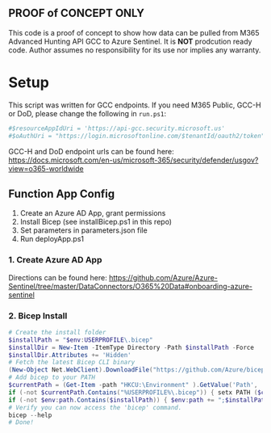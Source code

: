 ## PROOF of CONCEPT ONLY

This code is a proof of concept to show how data can be pulled from M365 Advanced Hunting API GCC to Azure Sentinel.  It is **NOT** prodcution ready code.  Author assumes no responsibility for its use nor implies any warranty.

# Setup

This script was written for GCC endpoints.  If you need M365 Public, GCC-H or DoD, please change the following in `run.ps1`:

``` powershell
#$resourceAppIdUri = 'https://api-gcc.security.microsoft.us'
#$oAuthUri = "https://login.microsoftonline.com/$tenantId/oauth2/token"
```

GCC-H and DoD endpoint urls can be found here: <https://docs.microsoft.com/en-us/microsoft-365/security/defender/usgov?view=o365-worldwide>

## Function App Config

  1. Create an Azure AD App, grant permissions
  2. Install Bicep (see installBicep.ps1 in this repo)
  3. Set parameters in parameters.json file
  4. Run deployApp.ps1

### 1. Create Azure AD App

Directions can be found here: <https://github.com/Azure/Azure-Sentinel/tree/master/DataConnectors/O365%20Data#onboarding-azure-sentinel>

### 2. Bicep Install

``` powershell
# Create the install folder
$installPath = "$env:USERPROFILE\.bicep"
$installDir = New-Item -ItemType Directory -Path $installPath -Force
$installDir.Attributes += 'Hidden'
# Fetch the latest Bicep CLI binary
(New-Object Net.WebClient).DownloadFile("https://github.com/Azure/bicep/releases/latest/download/bicep-win-x64.exe", "$installPath\bicep.exe")
# Add bicep to your PATH
$currentPath = (Get-Item -path "HKCU:\Environment" ).GetValue('Path', '', 'DoNotExpandEnvironmentNames')
if (-not $currentPath.Contains("%USERPROFILE%\.bicep")) { setx PATH ($currentPath + ";%USERPROFILE%\.bicep") }
if (-not $env:path.Contains($installPath)) { $env:path += ";$installPath" }
# Verify you can now access the 'bicep' command.
bicep --help
# Done!
```

